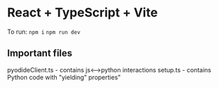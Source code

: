 # React + TypeScript + Vite

To run:
`npm i`
`npm run dev`

## Important files
pyodideClient.ts - contains js<-->python interactions
setup.ts - contains Python code with "yielding" properties"
